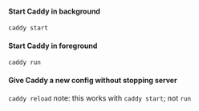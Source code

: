 
#### Start Caddy in background
`caddy start`

#### Start Caddy in foreground
`caddy run`

#### Give Caddy a new config without stopping server
`caddy reload`
note: this works with `caddy start`; not `run`